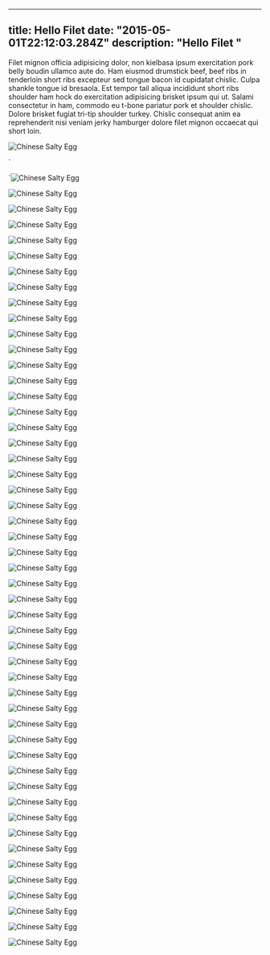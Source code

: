 
---
title: Hello Filet 
date: "2015-05-01T22:12:03.284Z"
description: "Hello Filet "
---

Filet mignon officia adipisicing dolor, non kielbasa ipsum exercitation pork belly boudin ullamco aute do.  Ham eiusmod drumstick beef, beef ribs in tenderloin short ribs excepteur sed tongue bacon id cupidatat chislic.  Culpa shankle tongue id bresaola.  Est tempor tail aliqua incididunt short ribs shoulder ham hock do exercitation adipisicing brisket ipsum qui ut.  Salami consectetur in ham, commodo eu t-bone pariatur pork et shoulder chislic.  Dolore brisket fugiat tri-tip shoulder turkey.  Chislic consequat anim ea reprehenderit nisi veniam jerky hamburger dolore filet mignon occaecat qui short loin.
 
![Chinese Salty Egg](https://i.ibb.co/zncLSw6/sample-Image.jpg)
 
`
 
`![Chinese Salty Egg](https://i.ibb.co/zncLSw6/sample-Image.jpg)
 
![Chinese Salty Egg](https://i.ibb.co/zncLSw6/sample-Image.jpg)
 
![Chinese Salty Egg](https://i.ibb.co/zncLSw6/sample-Image.jpg)
 
![Chinese Salty Egg](https://i.ibb.co/zncLSw6/sample-Image.jpg)
 
![Chinese Salty Egg](https://i.ibb.co/zncLSw6/sample-Image.jpg)
 
![Chinese Salty Egg](https://i.ibb.co/zncLSw6/sample-Image.jpg)
 
![Chinese Salty Egg](https://i.ibb.co/zncLSw6/sample-Image.jpg)
 
![Chinese Salty Egg](https://i.ibb.co/zncLSw6/sample-Image.jpg)
 
![Chinese Salty Egg](https://i.ibb.co/zncLSw6/sample-Image.jpg)
 
![Chinese Salty Egg](https://i.ibb.co/zncLSw6/sample-Image.jpg)
 
![Chinese Salty Egg](https://i.ibb.co/zncLSw6/sample-Image.jpg)
 
![Chinese Salty Egg](https://i.ibb.co/zncLSw6/sample-Image.jpg)
 
![Chinese Salty Egg](https://i.ibb.co/zncLSw6/sample-Image.jpg)
 
![Chinese Salty Egg](https://i.ibb.co/zncLSw6/sample-Image.jpg)
 
![Chinese Salty Egg](https://i.ibb.co/zncLSw6/sample-Image.jpg)
 
![Chinese Salty Egg](https://i.ibb.co/zncLSw6/sample-Image.jpg)
 
![Chinese Salty Egg](https://i.ibb.co/zncLSw6/sample-Image.jpg)
 
![Chinese Salty Egg](https://i.ibb.co/zncLSw6/sample-Image.jpg)
 
![Chinese Salty Egg](https://i.ibb.co/zncLSw6/sample-Image.jpg)
 
![Chinese Salty Egg](https://i.ibb.co/zncLSw6/sample-Image.jpg)
 
![Chinese Salty Egg](https://i.ibb.co/zncLSw6/sample-Image.jpg)
 
![Chinese Salty Egg](https://i.ibb.co/zncLSw6/sample-Image.jpg)
 
![Chinese Salty Egg](https://i.ibb.co/zncLSw6/sample-Image.jpg)
 
![Chinese Salty Egg](https://i.ibb.co/zncLSw6/sample-Image.jpg)
 
![Chinese Salty Egg](https://i.ibb.co/zncLSw6/sample-Image.jpg)
 
![Chinese Salty Egg](https://i.ibb.co/zncLSw6/sample-Image.jpg)
 
![Chinese Salty Egg](https://i.ibb.co/zncLSw6/sample-Image.jpg)
 
![Chinese Salty Egg](https://i.ibb.co/zncLSw6/sample-Image.jpg)
 
![Chinese Salty Egg](https://i.ibb.co/zncLSw6/sample-Image.jpg)
 
![Chinese Salty Egg](https://i.ibb.co/zncLSw6/sample-Image.jpg)
 
![Chinese Salty Egg](https://i.ibb.co/zncLSw6/sample-Image.jpg)
 
![Chinese Salty Egg](https://i.ibb.co/zncLSw6/sample-Image.jpg)
 
![Chinese Salty Egg](https://i.ibb.co/zncLSw6/sample-Image.jpg)
 
![Chinese Salty Egg](https://i.ibb.co/zncLSw6/sample-Image.jpg)
 
![Chinese Salty Egg](https://i.ibb.co/zncLSw6/sample-Image.jpg)
 
![Chinese Salty Egg](https://i.ibb.co/zncLSw6/sample-Image.jpg)
 
![Chinese Salty Egg](https://i.ibb.co/zncLSw6/sample-Image.jpg)
 
![Chinese Salty Egg](https://i.ibb.co/zncLSw6/sample-Image.jpg)
 
![Chinese Salty Egg](https://i.ibb.co/zncLSw6/sample-Image.jpg)
 
![Chinese Salty Egg](https://i.ibb.co/zncLSw6/sample-Image.jpg)
 
![Chinese Salty Egg](https://i.ibb.co/zncLSw6/sample-Image.jpg)
 
![Chinese Salty Egg](https://i.ibb.co/zncLSw6/sample-Image.jpg)
 
![Chinese Salty Egg](https://i.ibb.co/zncLSw6/sample-Image.jpg)
 
![Chinese Salty Egg](https://i.ibb.co/zncLSw6/sample-Image.jpg)
 
![Chinese Salty Egg](https://i.ibb.co/zncLSw6/sample-Image.jpg)
 
![Chinese Salty Egg](https://i.ibb.co/zncLSw6/sample-Image.jpg)
 
![Chinese Salty Egg](https://i.ibb.co/zncLSw6/sample-Image.jpg)
 
![Chinese Salty Egg](https://i.ibb.co/zncLSw6/sample-Image.jpg)
 
![Chinese Salty Egg](https://i.ibb.co/zncLSw6/sample-Image.jpg)
 
![Chinese Salty Egg](https://i.ibb.co/zncLSw6/sample-Image.jpg)
 
